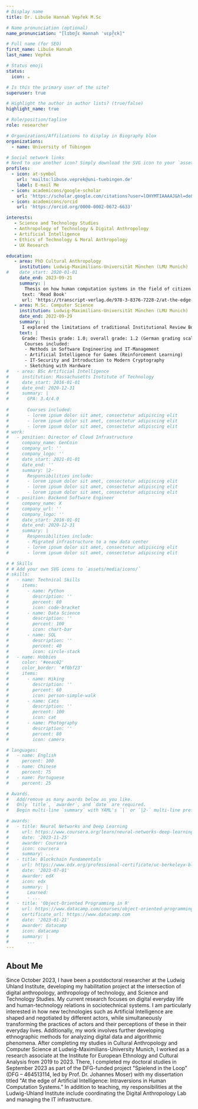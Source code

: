 ```yaml
---
# Display name
title: Dr. Libuše Hannah Vepřek M.Sc

# Name pronunciation (optional)
name_pronunciation: "[lɪbʊʃɛ Hannah ˈvɛpr̝̊ɛk]"

# Full name (for SEO)
first_name: Libuše Hannah
last_name: Vepřek

# Status emoji
status:
  icon: ☕️

# Is this the primary user of the site?
superuser: true

# Highlight the author in author lists? (true/false)
highlight_name: true

# Role/position/tagline
role: researcher

# Organizations/Affiliations to display in Biography blox
organizations:
  - name: University of Tübingen

# Social network links
# Need to use another icon? Simply download the SVG icon to your `assets/media/icons/` folder.
profiles:
  - icon: at-symbol
    url: 'mailto:libuse.veprek@uni-tuebingen.de'
    label: E-mail Me
  - icon: academicons/google-scholar
    url: 'https://scholar.google.com/citations?user=lOHYMTIAAAAJ&hl=de&oi=ao'
  - icon: academicons/orcid
    url: 'https://orcid.org/0000-0002-0672-6633'

interests:
   - Science and Technology Studies
   - Anthropology of Technology & Digital Anthropology
   - Artificial Intelligence
   - Ethics of Technology & Moral Anthropology
   - UX Research

education:
   - area: PhD Cultural Anthropology
     institution: Ludwig-Maximilians-Universität München (LMU Munich)
#    date_start: 2020-01-01
     date_end: 2023-09-21
     summary: |
       Thesis on how human computation systems in the field of citizen science are formed in the interplay of various actors—such as developers, designers, researchers, and users—, in particular, how their human-technology relations unfold and continuously evolve alongside technological developments. Based on collaborative and ethnographic research I developed the analytical and reflective concept of intraversions for studying human-AI systems and to steer their development in directions that are beneficial to society. Grade: Summa Cum Laude. Published as "At the Edge of AI. Human Computation Systems and Their Intraverting Relations" (published with transcript in cooperation with Columbia University Press).
      text: 'Read Book'
      url: 'https://transcript-verlag.de/978-3-8376-7228-2/at-the-edge-of-ai/'
   - area: M.Sc. Computer Science
     institution: Ludwig-Maximilians-Universität München (LMU Munich)
     date_end: 2022-09-29
     summary: |
      I explored the limitations of traditional Institutional Review Boards (IRBs) in adapting to new ethical challenges posed by fields like AI and human computation-based citizen science, and developed and validated the CAER system, a Collaborative and Adaptive Ethical Review system designed to be dynamically adapted to varying ethical considerations across research fields. The findings suggest that CAER offers a more user-centric, efficient, accessible, and adaptable approach to ethical review, necessary to ensure that AI research is conducted in an ethical manner.
     text: |
      Grade: Thesis grade: 1.0; overall grade: 1.2 (German grading scale)
       Courses included:
       - Methods in Software Engineering and IT-Management
       - Artificial Intelligence for Games (Reinforcement Learning)
       - IT-Security and Introduction to Modern Cryptography
       - Sketching with Hardware
#   - area: BSc Artificial Intelligence
#     institution: Massachusetts Institute of Technology
#     date_start: 2016-01-01
#     date_end: 2020-12-31
#     summary: |
#       GPA: 3.4/4.0
      
#       Courses included:
#       - lorem ipsum dolor sit amet, consectetur adipiscing elit
#       - lorem ipsum dolor sit amet, consectetur adipiscing elit
#       - lorem ipsum dolor sit amet, consectetur adipiscing elit
# work:
#   - position: Director of Cloud Infrastructure
#     company_name: GenCoin
#     company_url: ''
#     company_logo: ''
#     date_start: 2021-01-01
#     date_end: ''
#     summary: |2-
#       Responsibilities include:
#       - lorem ipsum dolor sit amet, consectetur adipiscing elit
#       - lorem ipsum dolor sit amet, consectetur adipiscing elit
#       - lorem ipsum dolor sit amet, consectetur adipiscing elit
#   - position: Backend Software Engineer
#     company_name: X
#     company_url: ''
#     company_logo: ''
#     date_start: 2016-01-01
#     date_end: 2020-12-31
#     summary: |
#       Responsibilities include:
#       - Migrated infrastructure to a new data center
#       - lorem ipsum dolor sit amet, consectetur adipiscing elit
#       - lorem ipsum dolor sit amet, consectetur adipiscing elit

# # Skills
# # Add your own SVG icons to `assets/media/icons/`
# skills:
#   - name: Technical Skills
#     items:
#       - name: Python
#         description: ''
#         percent: 80
#         icon: code-bracket
#       - name: Data Science
#         description: ''
#         percent: 100
#         icon: chart-bar
#       - name: SQL
#         description: ''
#         percent: 40
#         icon: circle-stack
#   - name: Hobbies
#     color: '#eeac02'
#     color_border: '#f0bf23'
#     items:
#       - name: Hiking
#         description: ''
#         percent: 60
#         icon: person-simple-walk
#       - name: Cats
#         description: ''
#         percent: 100
#         icon: cat
#       - name: Photography
#         description: ''
#         percent: 80
#         icon: camera

# languages:
#   - name: English
#     percent: 100
#   - name: Chinese
#     percent: 75
#   - name: Portuguese
#     percent: 25

# Awards.
#   Add/remove as many awards below as you like.
#   Only `title`, `awarder`, and `date` are required.
#   Begin multi-line `summary` with YAML's `|` or `|2-` multi-line prefix and indent 2 spaces below.

# awards:
#   - title: Neural Networks and Deep Learning
#     url: https://www.coursera.org/learn/neural-networks-deep-learning
#     date: '2023-11-25'
#     awarder: Coursera
#     icon: coursera
#     summary: ...
#   - title: Blockchain Fundamentals
#     url: https://www.edx.org/professional-certificate/uc-berkeleyx-blockchain-fundamentals
#     date: '2023-07-01'
#     awarder: edX
#     icon: edx
#     summary: |
#       Learned:
#       - ...
#   - title: 'Object-Oriented Programming in R'
#     url: https://www.datacamp.com/courses/object-oriented-programming-with-s3-and-r6-in-r
#     certificate_url: https://www.datacamp.com
#     date: '2023-01-21'
#     awarder: datacamp
#     icon: datacamp
#     summary: |
#       ...
---
```


## About Me

Since October 2023, I have been a postdoctoral researcher at the Ludwig Uhland Institute, developing my habilitation project at the intersection of digital anthropology, anthropology of technology, and Science and Technology Studies. My current research focuses on digital everyday life and human-technology relations in sociotechnical systems. I am particularly interested in how new technologies such as Artificial Intelligence are shaped and negotiated by different actors, while simultaneously transforming the practices of actors and their perceptions of these in their everyday lives. Additionally, my work involves further developing ethnographic methods for analyzing digital data and algorithmic phenomena.
After completing my studies in Cultural Anthropology and Computer Science at Ludwig-Maximilians-University Munich, I worked as a research associate at the Institute for European Ethnology and Cultural Analysis from 2019 to 2023. There, I completed my doctoral studies in September 2023 as part of the DFG-funded project "Spielend in the Loop" (DFG – 464513114, led by Prof. Dr. Johannes Moser) with my dissertation titled "At the edge of Artificial Intelligence: Intraversions in Human Computation Systems."
In addition to teaching, my responsibilities at the Ludwig-Uhland Institute include coordinating the Digital Anthropology Lab and managing the IT infrastructure.